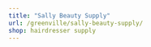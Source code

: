 ```yaml
---
title: "Sally Beauty Supply"
url: /greenville/sally-beauty-supply/
shop: hairdresser supply
---
```

